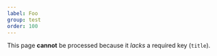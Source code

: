 ```yaml
---
label: Foo
group: test
order: 100
---
```


This page **cannot** be processed because it _lacks_ a required key (`title`).
